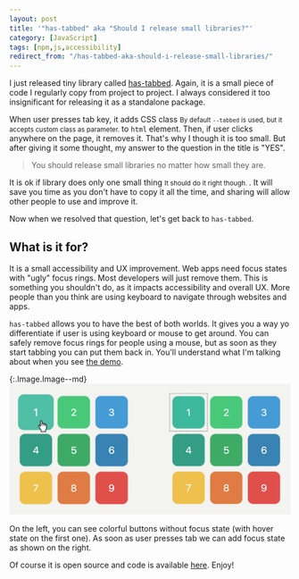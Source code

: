 ```yaml
---
layout: post
title: '"has-tabbed" aka "Should I release small libraries?"'
category: [JavaScript]
tags: [npm,js,accessibility]
redirect_from: "/has-tabbed-aka-should-i-release-small-libraries/"
---
```


I just released tiny library called [has-tabbed](https://www.npmjs.com/package/has-tabbed).
Again, it is a small piece of code I regularly copy from project to project.
I always considered it too insignificant for releasing it as a standalone package.

When user presses tab key, it adds
<label class="SideNote-trigger">CSS class</label>
<small class="SideNote">
By default `--tabbed` is used, but it accepts custom class as parameter.
</small>
to `html` element.
Then, if user clicks anywhere on the page, it removes it. That's why I though it is too small.
But after giving it some thought, my answer to the question in the title is "YES".

> You should release small libraries no matter how small they are.

<!--more-->

It is ok if library does only
<label class="SideNote-trigger">one small thing</label>
<small class="SideNote">
It should do it right though.
</small>.
It will save you time as you don't have to copy it all the time,
and sharing will allow other people to use and improve it.

Now when we resolved that question, let's get back to `has-tabbed`.

## What is it for?

It is a small accessibility and UX improvement.
Web apps need focus states with "ugly" focus rings.
Most developers will just remove them.
This is something you shouldn't do, as it impacts accessibility and overall UX.
More people than you think are using keyboard to navigate through websites and apps.

`has-tabbed` allows you to have the best of both worlds.
It gives you a way yo differentiate if user is using keyboard or mouse to get around.
You can safely remove focus rings for people using a mouse,
but as soon as they start tabbing you can put them back in.
You'll understand what I'm talking about when you see [the demo](https://stanko.github.io/has-tabbed/).

{:.Image.Image--md}
!["has-tabbed" in action](/public/img/projects/has-tabbed.png)

On the left, you can see colorful buttons without focus state (with hover state on the first one).
As soon as user presses tab we can add focus state as shown on the right.

Of course it is open source and code is available [here](https://github.com/Stanko/has-tabbed).
Enjoy!
